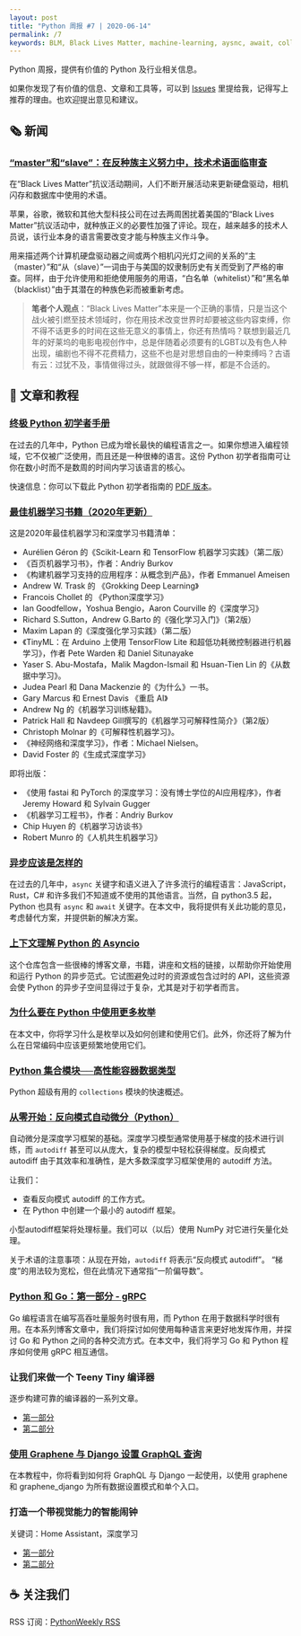 ```yaml
---
layout: post
title: "Python 周报 #7 | 2020-06-14"
permalink: /7
keywords: BLM, Black Lives Matter, machine-learning, aysnc, await, collections, enum, gRPC
---
```


Python 周报，提供有价值的 Python 及行业相关信息。

如果你发现了有价值的信息、文章和工具等，可以到 [Issues](https://github.com/qiwihui/PythonWeekly/issues) 里提给我，记得写上推荐的理由。也欢迎提出意见和建议。

## :newspaper_roll: 新闻

### [“master”和“slave”：在反种族主义努力中，技术术语面临审查]()

在“Black Lives Matter”抗议活动期间，人们不断开展活动来更新硬盘驱动，相机闪存和数据库中使用的术语。

苹果，谷歌，微软和其他大型科技公司在过去两周困扰着美国的“Black Lives Matter”抗议活动中，就种族正义的必要性加强了评论。现在，越来越多的技术人员说，该行业本身的语言需要改变才能与种族主义作斗争。

用来描述两个计算机硬盘驱动器之间或两个相机闪光灯之间的关系的“主（master）”和“从（slave）”一词由于与美国的奴隶制历史有关而受到了严格的审查。同样，由于允许使用和拒绝使用服务的用语，“白名单（whitelist）”和“黑名单（blacklist）”由于其潜在的种族色彩而被重新考虑。

> **笔者个人观点**：“Black Lives Matter”本来是一个正确的事情，只是当这个战火被引燃至技术领域时，你在用技术改变世界时却要被这些内容束缚，你不得不话更多的时间在这些无意义的事情上，你还有热情吗？联想到最近几年的好莱坞的电影电视创作中，总是伴随着必须要有的LGBT以及有色人种出现，编剧也不得不花费精力，这些不也是对思想自由的一种束缚吗？古语有云：过犹不及，事情做得过头，就跟做得不够一样，都是不合适的。

## :pencil: 文章和教程

### [终极 Python 初学者手册](https://www.freecodecamp.org/news/the-python-guide-for-beginners/)

在过去的几年中，Python 已成为增长最快的编程语言之一。如果你想进入编程领域，它不仅被广泛使用，而且还是一种很棒的语言。这份 Python 初学者指南可让你在数小时而不是数周的时间内学习该语言的核心。

快速信息：你可以下载此 Python 初学者指南的 [PDF 版本](https://renanmf.com/python-guide-beginners/)。

### [最佳机器学习书籍（2020年更新）](https://blog.floydhub.com/best-machine-learning-books/)

这是2020年最佳机器学习和深度学习书籍清单：

- Aurélien Géron 的《Scikit-Learn 和 TensorFlow 机器学习实践》（第二版）
- 《百页机器学习书》，作者：Andriy Burkov
- 《构建机器学习支持的应用程序：从概念到产品》，作者 Emmanuel Ameisen
- Andrew W. Trask 的 《Grokking Deep Learning》
- Francois Chollet 的 《Python深度学习》
- Ian Goodfellow，Yoshua Bengio，Aaron Courville 的《深度学习》
- Richard S.Sutton，Andrew G.Barto 的《强化学习入门》（第2版）
- Maxim Lapan 的《深度强化学习实践》（第二版）
- 《TinyML：在 Arduino 上使用 TensorFlow Lite 和超低功耗微控制器进行机器学习》，作者 Pete Warden 和 Daniel Situnayake
- Yaser S. Abu-Mostafa，Malik Magdon-Ismail 和 Hsuan-Tien Lin 的《从数据中学习》。
- Judea Pearl 和 Dana Mackenzie 的《为什么》一书。
- Gary Marcus 和 Ernest Davis 《重启 AI》
- Andrew Ng 的《机器学习训练秘籍》。
- Patrick Hall 和 Navdeep Gill撰写的《机器学习可解释性简介》（第2版）
- Christoph Molnar 的《可解释性机器学习》。
- 《神经网络和深度学习》，作者：Michael Nielsen。
- David Foster 的《生成式深度学习》

即将出版：

- 《使用 fastai 和 PyTorch 的深度学习：没有博士学位的AI应用程序》，作者 Jeremy Howard 和 Sylvain Gugger
- 《机器学习工程书》，作者：Andriy Burkov
- Chip Huyen 的《机器学习访谈书》
- Robert Munro 的《人机共生机器学习》

### [异步应该是怎样的](https://sobolevn.me/2020/06/how-async-should-have-been)

在过去的几年中，`async` 关键字和语义进入了许多流行的编程语言：JavaScript，Rust，C# 和许多我们不知道或不使用的其他语言。当然，自 python3.5 起，Python 也具有 `async` 和 `await` 关键字。在本文中，我将提供有关此功能的意见，考虑替代方案，并提供新的解决方案。

### [上下文理解 Python 的 Asyncio](https://github.com/rednafi/thinking-asyncio)

这个仓库包含一些很棒的博客文章，书籍，讲座和文档的链接，以帮助你开始使用和运行 Python 的异步范式。它试图避免过时的资源或包含过时的 API，这些资源会使 Python 的异步子空间显得过于复杂，尤其是对于初学者而言。

### [为什么要在 Python 中使用更多枚举](https://florian-dahlitz.de/blog/why-you-should-use-more-enums-in-python)

在本文中，你将学习什么是枚举以及如何创建和使用它们。此外，你还将了解为什么在日常编码中应该更频繁地使用它们。

### [Python 集合模块──高性能容器数据类型](https://towardsdatascience.com/pythons-collections-module-high-performance-container-data-types-cb4187afb5fc)

Python 超级有用的 `collections` 模块的快速概述。

### [从零开始：反向模式自动微分（Python）](https://sidsite.com/posts/autodiff/)

自动微分是深度学习框架的基础。深度学习模型通常使用基于梯度的技术进行训练，而 `autodiff` 甚至可以从庞大，复杂的模型中轻松获得梯度。反向模式 autodiff 由于其效率和准确性，是大多数深度学习框架使用的 autodiff 方法。

让我们：

- 查看反向模式 autodiff 的工作方式。
- 在 Python 中创建一个最小的 autodiff 框架。

小型autodiff框架将处理标量。我们可以（以后）使用 NumPy 对它进行矢量化处理。

关于术语的注意事项：从现在开始，`autodiff` 将表示“反向模式 autodiff”。 “梯度”的用法较为宽松，但在此情况下通常指“一阶偏导数”。

### [Python 和 Go：第一部分 - gRPC](https://www.ardanlabs.com/blog/2020/06/python-go-grpc.html)

Go 编程语言在编写高吞吐量服务时很有用，而 Python 在用于数据科学时很有用。在本系列博客文章中，我们将探讨如何使用每种语言来更好地发挥作用，并探讨 Go 和 Python 之间的各种交流方式。在本文中，我们将学习 Go 和 Python 程序如何使用 gRPC 相互通信。

### 让我们来做一个 Teeny Tiny 编译器

逐步构建可靠的编译器的一系列文章。

- [第一部分](http://web.eecs.utk.edu/~azh/blog/teenytinycompiler1.html)
- [第二部分](http://web.eecs.utk.edu/~azh/blog/teenytinycompiler2.html)

### [使用 Graphene 与 Django 设置 GraphQL 查询](https://blog.bitsacm.in/using-graphql-with-diango/)

在本教程中，你将看到如何将 GraphQL 与 Django 一起使用，以使用 graphene 和 graphene_django 为所有数据设置模式和单个入口。

### 打造一个带视觉能力的智能闹钟

关键词：Home Assistant，深度学习

- [第一部分](https://sspai.com/post/52612)
- [第二部分](https://sspai.com/post/52708)

<!-- ## :office: 项目，软件包和代码

开源的项目，软件包和代码，以及开发过程中用常用的工具等。

## :books: 书籍

不错的书的推荐。

## :tv: 音视频

不错的音频和视频推荐，包含播客等。 -->

## :coffee: 关注我们

RSS 订阅：[PythonWeekly RSS](https://pyweekly.qiwihui.com/feed.xml)
